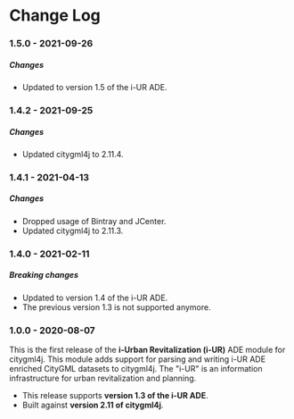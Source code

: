 Change Log
==========

### 1.5.0 - 2021-09-26

##### Changes
* Updated to version 1.5 of the i-UR ADE.


### 1.4.2 - 2021-09-25

##### Changes
* Updated citygml4j to 2.11.4.

### 1.4.1 - 2021-04-13

##### Changes
* Dropped usage of Bintray and JCenter.
* Updated citygml4j to 2.11.3.

### 1.4.0 - 2021-02-11

##### Breaking changes
* Updated to version 1.4 of the i-UR ADE.
* The previous version 1.3 is not supported anymore.

### 1.0.0 - 2020-08-07

This is the first release of the **i-Urban Revitalization (i-UR)** ADE module for citygml4j. This module adds support
for parsing and writing i-UR ADE enriched CityGML datasets to citygml4j. The "i-UR" is an information infrastructure
for urban revitalization and planning.

* This release supports **version 1.3 of the i-UR ADE**.
* Built against **version 2.11 of citygml4j**.